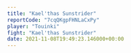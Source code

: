 ```yaml
---
title: "Kael'thas Sunstrider"
reportCode: "7cqQKgpFHNLaCxPy"
player: "Touinki"
fight: "Kael'thas Sunstrider"
date: 2021-11-08T19:49:23.146000+00:00
---
```

